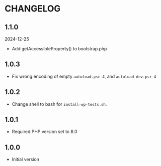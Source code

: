 # CHANGELOG

## 1.1.0
2024-12-25

- Add getAccessibleProperty() to bootstrap.php

## 1.0.3

- Fix wrong encoding of empty `autoload.psr-4`, and `autoload-dev.psr-4`

## 1.0.2

- Change shell to bash for `install-wp-tests.sh`.

## 1.0.1

- Required PHP version set to 8.0

## 1.0.0

- Initial version
